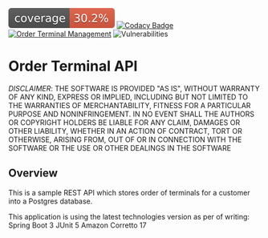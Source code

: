 ![Coverage](.github/badges/jacoco.svg)
[![Codacy Badge](https://app.codacy.com/project/badge/Grade/1098d8074652487ea8ac41a3272e6d8d)](https://app.codacy.com/gh/mathieu-clnk/order-terminal-api/dashboard?utm_source=gh&utm_medium=referral&utm_content=&utm_campaign=Badge_grade)
[![Order Terminal Management](https://github.com/mathieu-clnk/order-terminal-api/actions/workflows/build.yml/badge.svg)](https://github.com/mathieu-clnk/order-terminal-api/actions/workflows/build.yml)
![Vulnerabilities](https://snyk.io/test/github/mathieu-clnk/order-terminal-api/badge.svg)

# Order Terminal API

*_DISCLAIMER_*: THE SOFTWARE IS PROVIDED "AS IS", WITHOUT WARRANTY OF ANY KIND, EXPRESS OR IMPLIED, INCLUDING BUT NOT LIMITED TO THE WARRANTIES OF MERCHANTABILITY, FITNESS FOR A PARTICULAR PURPOSE AND NONINFRINGEMENT. IN NO EVENT SHALL THE AUTHORS OR COPYRIGHT HOLDERS BE LIABLE FOR ANY CLAIM, DAMAGES OR OTHER LIABILITY, WHETHER IN AN ACTION OF CONTRACT, TORT OR OTHERWISE, ARISING FROM, OUT OF OR IN CONNECTION WITH THE SOFTWARE OR THE USE OR OTHER DEALINGS IN THE SOFTWARE

## Overview
This is a sample REST API which stores order of terminals for a customer into a Postgres database.

This application is using the latest technologies version as per of writing:
Spring Boot 3
JUnit 5
Amazon Corretto 17
